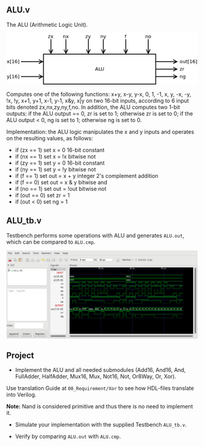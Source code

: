 ## ALU.v
The ALU (Arithmetic Logic Unit).

![](ALU.png)

Computes one of the following functions: x+y, x-y, y-x, 0, 1, -1, x, y, -x, -y, !x, !y, x+1, y+1, x-1, y-1, x&y, x|y on two 16-bit inputs, according to 6 input bits denoted zx,nx,zy,ny,f,no. In addition, the ALU computes two 1-bit outputs: if the ALU output == 0, zr is set to 1; otherwise zr is set to 0; if the ALU output < 0, ng is set to 1; otherwise ng is set to 0.

Implementation: the ALU logic manipulates the x and y inputs and operates on the resulting values, as follows:
* if (zx == 1) set x = 0 16-bit constant
* if (nx == 1) set x = !x bitwise not
* if (zy == 1) set y = 0 16-bit constant
* if (ny == 1) set y = !y bitwise not
* if (f == 1)  set out = x + y integer 2's complement addition
* if (f == 0)  set out = x & y bitwise and
* if (no == 1) set out = !out bitwise not
* if (out == 0) set zr = 1
* if (out < 0) set ng = 1

## ALU_tb.v

Testbench performs some operations with ALU and generates `ALU.out`, which can be compared to `ALU.cmp`.

![](ALU_tb.png)

## Project
* Implement the ALU and all needed submodules (Add16, And16, And, FullAdder, HalfAdder, Mux16, Mux, Not16, Not, Or8Way, Or, Xor).

Use translation Guide at `00_Requirement/Xor` to see how HDL-files translate into Verilog.

**Note:** Nand is considered primitive and thus there is no need to implement it.

* Simulate your implementation with the supplied Testbench `ALU_tb.v`.

* Verify by comparing `ALU.out` with `ALU.cmp`.
